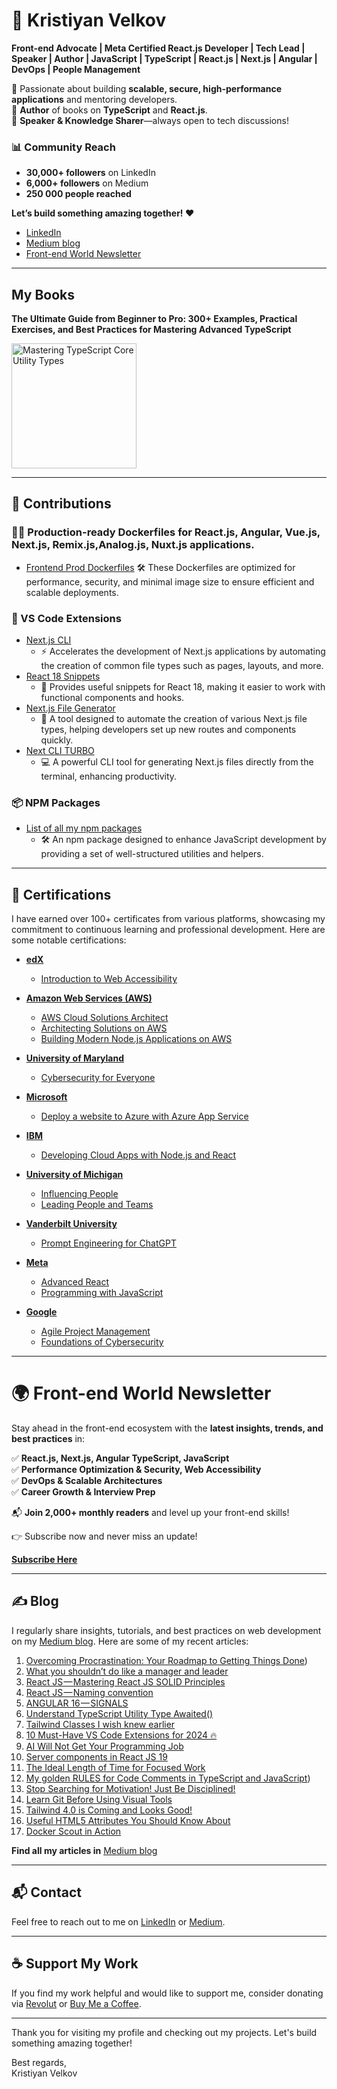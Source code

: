 # 👋 Kristiyan Velkov  
**Front-end Advocate | Meta Certified React.js Developer | Tech Lead | Speaker | Author | JavaScript | TypeScript | React.js | Next.js | Angular | DevOps | People Management**  

🚀 Passionate about building **scalable, secure, high-performance applications** and mentoring developers.  
📖 **Author** of books on **TypeScript** and **React.js**.  
🎤 **Speaker & Knowledge Sharer**—always open to tech discussions!  

### 📊 Community Reach  
- **30,000+ followers** on LinkedIn  
- **6,000+ followers** on Medium  
- **250 000 people reached**  

**Let’s build something amazing together! ❤️**

- [LinkedIn](https://www.linkedin.com/in/kristiyan-velkov-763130b3/)
- [Medium blog](https://medium.com/@kristiyanvelkov)
- [Front-end World Newsletter](https://kristiyanvelkov.substack.com/subscribe)


---

## My Books
**The Ultimate Guide from Beginner to Pro: 300+ Examples, Practical Exercises, and Best Practices for Mastering Advanced TypeScript**

<a href="https://leanpub.com/masteringtypescriptcoreutilitytypes">
  <img src="https://miro.medium.com/v2/resize:fit:820/1*lZxMM7W62AtcPd5NxJ7r-A.png" alt="Mastering TypeScript Core Utility Types" title="Go to Book" width="200">
</a>


--- 

## 🚀 Contributions

### 🕵️‍♂️ Production-ready Dockerfiles for React.js, Angular, Vue.js, Next.js, Remix.js,Analog.js, Nuxt.js applications.

- [Frontend Prod Dockerfiles](https://github.com/kristiyan-velkov/frontend-prod-dockerfiles)
  🛠️ These Dockerfiles are optimized for performance, security, and minimal image size to ensure efficient and scalable deployments.
 
  
### 🔌 VS Code Extensions

- [Next.js CLI](https://marketplace.visualstudio.com/items?itemName=KristiyanVelkov.nextjs-cli)
  - ⚡ Accelerates the development of Next.js applications by automating the creation of common file types such as pages, layouts, and more.
- [React 18 Snippets](https://marketplace.visualstudio.com/items?itemName=KristiyanVelkov.react-18-snippets)
  - 📝 Provides useful snippets for React 18, making it easier to work with functional components and hooks.
- [Next.js File Generator](https://marketplace.visualstudio.com/items?itemName=KristiyanVelkov.nextjs-file-gelenator)
  - 📁 A tool designed to automate the creation of various Next.js file types, helping developers set up new routes and components quickly.
- [Next CLI TURBO](https://marketplace.visualstudio.com/items?itemName=KristiyanVelkov.next-cli-turbo)
  - 💻 A powerful CLI tool for generating Next.js files directly from the terminal, enhancing productivity.

### 📦 NPM Packages

- [List of all my npm packages](https://www.npmjs.com/~more_well)
  - 🛠️ An npm package designed to enhance JavaScript development by providing a set of well-structured utilities and helpers.


---

## 📜 Certifications

I have earned over 100+ certificates from various platforms, showcasing my commitment to continuous learning and professional development. Here are some notable certifications:


- **[edX](https://www.edx.org/)**
  - [Introduction to Web Accessibility](https://courses.edx.org/certificates/47b731dabb4f464db2d01740eaf8357f)

- **[Amazon Web Services (AWS)](https://www.aws.training/)**
  - [AWS Cloud Solutions Architect](https://www.coursera.org/account/accomplishments/professional-cert/44TP3RUYAZGW)
  - [Architecting Solutions on AWS](https://www.coursera.org/account/accomplishments/verify/YK37U9LC9ZAJ)
  - [Building Modern Node.js Applications on AWS](https://www.coursera.org/account/accomplishments/verify/QYXXZFSPSVWY)

- **[University of Maryland](https://www.umd.edu/)**
  - [Cybersecurity for Everyone](https://www.coursera.org/account/accomplishments/verify/FJ97HMPVJZQV)

- **[Microsoft](https://www.microsoft.com/en-us/learning/default.aspx)**
  - [Deploy a website to Azure with Azure App Service](https://www.coursera.org/account/accomplishments/verify/DGECWWTN6DVU)

- **[IBM](https://www.ibm.com/training/)**
  - [Developing Cloud Apps with Node.js and React](https://www.coursera.org/account/accomplishments/verify/KU2Y5ES3LD2W)

- **[University of Michigan](https://www.umich.edu/)**
  - [Influencing People](https://www.coursera.org/account/accomplishments/verify/YVRG2FERWNB8) 
  - [Leading People and Teams](https://www.coursera.org/account/accomplishments/professional-cert/JMVY822HJQ3T)

- **[Vanderbilt University](https://www.vanderbilt.edu/)**
  - [Prompt Engineering for ChatGPT](https://www.coursera.org/account/accomplishments/verify/5NUWMPNYQ2RA)

- **[Meta](https://www.coursera.org/meta)**
  - [Advanced React](https://www.coursera.org/account/accomplishments/verify/YNAY9PSDEAYJ)
  - [Programming with JavaScript](https://www.coursera.org/account/accomplishments/verify/RS2FGZQMXQ2H)

- **[Google](https://www.coursera.org/google)**
  - [Agile Project Management](https://www.coursera.org/account/accomplishments/verify/NGCWEQ5CX2WU)
  - [Foundations of Cybersecurity](https://www.coursera.org/account/accomplishments/verify/PU744GEW43TV)
 
---

# 🌍 Front-end World Newsletter  

Stay ahead in the front-end ecosystem with the **latest insights, trends, and best practices** in:  

✅ **React.js, Next.js, Angular TypeScript, JavaScript**  
✅ **Performance Optimization & Security, Web Accessibility**  
✅ **DevOps & Scalable Architectures**  
✅ **Career Growth & Interview Prep**  

📬 **Join 2,000+ monthly readers** and level up your front-end skills!  

👉 Subscribe now and never miss an update!  

[**Subscribe Here**](https://kristiyanvelkov.substack.com/subscribe)


---

## ✍️ Blog

I regularly share insights, tutorials, and best practices on web development on my [Medium blog](https://medium.com/@kristiyanvelkov). Here are some of my recent articles:

1. [Overcoming Procrastination: Your Roadmap to Getting Things Done](https://blog.stackademic.com/overcoming-procrastination-your-roadmap-to-getting-things-done-533b4682b0ea))
2. [What you shouldn’t do like a manager and leader](https://medium.com/venturehq/what-you-shouldnt-do-like-a-manager-and-leader-3b2aede3c9d8)
3. [React JS — Mastering React JS SOLID Principles](https://blog.stackademic.com/react-js-mastering-react-js-solid-principles-dfb48d03e565)
4. [React JS — Naming convention](https://blog.stackademic.com/react-js-naming-convention-fe83acfbafb3)
5. [ANGULAR 16 — SIGNALS](https://blog.stackademic.com/angular-16-signals-99abd8c5cadd)
6. [Understand TypeScript Utility Type Awaited()](https://medium.com/@kristiyanvelkov/understand-typescript-utility-type-awaited-59201bc469f4)
7. [Tailwind Classes I wish knew earlier](https://medium.com/@kristiyanvelkov/tailwind-classes-i-wish-knew-earlier-31e2c86effe8)
8. [10 Must-Have VS Code Extensions for 2024 🔥](https://medium.com/@kristiyanvelkov/10-must-have-vs-code-extensions-for-2024-99a47e1ac9c1)
9. [AI Will Not Get Your Programming Job](https://ai.plainenglish.io/ai-will-not-get-your-programming-job-a0fa43e19b0d)
10. [Server components in React JS 19](https://medium.com/@kristiyanvelkov/server-components-in-react-js-19-7a78e296a49a)
11. [The Ideal Length of Time for Focused Work](https://medium.com/@kristiyanvelkov/the-ideal-length-of-time-for-focused-work-44049abb01ed)
12. [My golden RULES for Code Comments in TypeScript and JavaScript](https://blog.stackademic.com/my-golden-rules-for-code-comments-in-typescript-and-javascript-84e95f1eb1d7)) 
13. [Stop Searching for Motivation! Just Be Disciplined!](https://blog.venturemagazine.net/stop-searching-for-motivation-just-be-disciplined-2b3720694627)
14. [Learn Git Before Using Visual Tools](https://blog.stackademic.com/learn-git-before-using-visual-tools-9191dcebd1c4)
15. [Tailwind 4.0 is Coming and Looks Good!](https://blog.stackademic.com/tailwind-4-0-is-coming-and-looks-good-e4bb8d976f3c)
16. [Useful HTML5 Attributes You Should Know About](https://blog.stackademic.com/useful-html5-attributes-you-should-know-about-e6e3ef86895a)
17. [Docker Scout in Action](https://medium.com/gitconnected/docker-scout-in-action-63e7c812532a)

**Find all my articles in** [Medium blog](https://medium.com/@kristiyanvelkov)

---


## 📬 Contact

Feel free to reach out to me on [LinkedIn](https://www.linkedin.com/in/kristiyan-velkov-763130b3/) or [Medium](https://medium.com/@kristiyanvelkov).

---

## ☕ Support My Work

If you find my work helpful and would like to support me, consider donating via [Revolut](https://revolut.me/kristiyanvelkov) or [Buy Me a Coffee](https://www.buymeacoffee.com/kristiyanvelkov).

---

Thank you for visiting my profile and checking out my projects. Let's build something amazing together!

Best regards,  
Kristiyan Velkov
